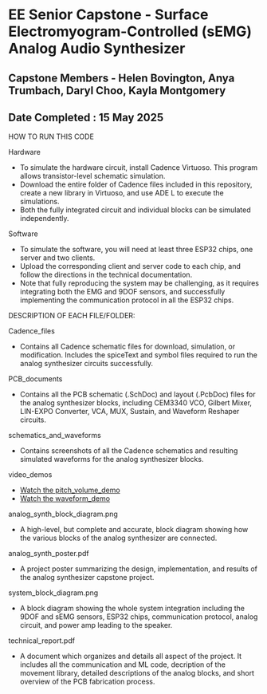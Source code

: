 # EE Senior Capstone - Surface Electromyogram-Controlled (sEMG) Analog Audio Synthesizer
## Capstone Members - Helen Bovington, Anya Trumbach, Daryl Choo, Kayla Montgomery
## Date Completed : 15 May 2025 

HOW TO RUN THIS CODE

Hardware
- To simulate the hardware circuit, install Cadence Virtuoso. This program allows transistor-level schematic simulation.
- Download the entire folder of Cadence files included in this repository, create a new library in Virtuoso, and use ADE L to execute the simulations.
- Both the fully integrated circuit and individual blocks can be simulated independently.

Software
- To simulate the software, you will need at least three ESP32 chips, one server and two clients.
- Upload the corresponding client and server code to each chip, and follow the directions in the technical documentation.
- Note that fully reproducing the system may be challenging, as it requires integrating both the EMG and 9DOF sensors, and successfully implementing the communication protocol in all the ESP32 chips.


DESCRIPTION OF EACH FILE/FOLDER: 

Cadence_files 

- Contains all Cadence schematic files for download, simulation, or modification. Includes the spiceText and symbol files required to run the analog synthesizer circuits successfully.

PCB_documents

- Contains all the PCB schematic (.SchDoc) and layout (.PcbDoc) files for the analog synthesizer blocks, including CEM3340 VCO, Gilbert Mixer, LIN-EXPO Converter, VCA, MUX, Sustain, and Waveform Reshaper circuits.

schematics_and_waveforms

- Contains screenshots of all the Cadence schematics and resulting simulated waveforms for the analog synthesizer blocks.

video_demos

- [Watch the pitch_volume_demo](https://drive.google.com/file/d/1nATk0rh68sWONzXLJCf0UebWwm36ZEd-/view?usp=drive_link)
- [Watch the waveform_demo](https://drive.google.com/file/d/1uY7D6FP98FlUV1h7C2OQBhmS08Et43su/view?usp=sharing)

analog_synth_block_diagram.png

- A high-level, but complete and accurate, block diagram showing how the various blocks of the analog synthesizer are connected.

analog_synth_poster.pdf

- A project poster summarizing the design, implementation, and results of the analog synthesizer capstone project.

system_block_diagram.png

- A block diagram showing the whole system integration including the 9DOF and sEMG sensors, ESP32 chips, communication protocol, analog circuit, and power amp leading to the speaker.

technical_report.pdf

- A document which organizes and details all aspect of the project. It includes all the communication and ML code, decription of the movement library, detailed descriptions of the analog blocks, and short overview of the PCB fabrication process. 
